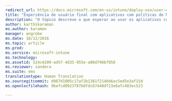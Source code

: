 ```yaml
---
redirect_url: https://docs.microsoft.com/en-us/intune/deploy-use/user-experience-for-mam-enabled-ios-apps-with-microsoft-intune
title: "Experiência do usuário final com aplicativos com políticas de MAM | Microsoft Intune"
description: "O tópico descreve o que esperar ao usar os aplicativos com políticas de MAM."
author: karthikaraman
ms.author: karaman
manager: angrobe
ms.date: 10/12/2016
ms.topic: article
ms.prod: 
ms.service: microsoft-intune
ms.technology: 
ms.assetid: 524c4209-ad57-4d35-955e-a00d796bf858
ms.reviewer: sandera
ms.suite: ems
translationtype: Human Translation
ms.sourcegitcommit: d987d1005c17af2b1381f214bb6ac5ed5e3af15d
ms.openlocfilehash: 9befcd0923787b8fdc67440df23e6afc483ec523

---
```




<!--HONumber=Nov16_HO2-->


